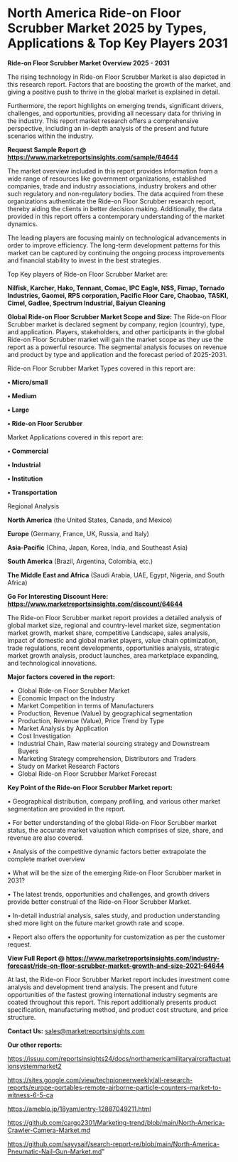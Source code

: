 # North America Ride-on Floor Scrubber Market 2025 by Types, Applications & Top Key Players 2031

<Strong> Ride-on Floor Scrubber Market Overview 2025 - 2031</strong>

The rising technology in Ride-on Floor Scrubber Market is also depicted in this research report. Factors that are boosting the growth of the market, and giving a positive push to thrive in the global market is explained in detail.

Furthermore, the report highlights on emerging trends, significant drivers, challenges, and opportunities, providing all necessary data for thriving in the industry. This report market research offers a comprehensive perspective, including an in-depth analysis of the present and future scenarios within the industry.

<strong>Request Sample Report @ <a href=https://www.marketreportsinsights.com/sample/64644>https://www.marketreportsinsights.com/sample/64644</a></strong>

The market overview included in this report provides information from a wide range of resources like government organizations, established companies, trade and industry associations, industry brokers and other such regulatory and non-regulatory bodies. The data acquired from these organizations authenticate the Ride-on Floor Scrubber research report, thereby aiding the clients in better decision making. Additionally, the data provided in this report offers a contemporary understanding of the market dynamics.

The leading players are focusing mainly on technological advancements in order to improve efficiency. The long-term development patterns for this market can be captured by continuing the ongoing process improvements and financial stability to invest in the best strategies.

Top Key players of Ride-on Floor Scrubber Market are:

<strong>Nilfisk, Karcher, Hako, Tennant, Comac, IPC Eagle, NSS, Fimap, Tornado Industries, Gaomei, RPS corporation, Pacific Floor Care, Chaobao, TASKI, Cimel, Gadlee, Spectrum Industrial, Baiyun Cleaning</strong>

<strong><b>Global Ride-on Floor Scrubber Market Scope and Size:</b></strong>
The Ride-on Floor Scrubber market is declared segment by company, region (country), type, and application. Players, stakeholders, and other participants in the global Ride-on Floor Scrubber market will gain the market scope as they use the report as a powerful resource. The segmental analysis focuses on revenue and product by type and application and the forecast period of 2025-2031.

Ride-on Floor Scrubber Market Types covered in this report are:

<strong>• Micro/small

• Medium

• Large

• Ride-on Floor Scrubber</strong>

Market Applications covered in this report are:

<strong>• Commercial

• Industrial

• Institution

• Transportation</strong> 

Regional Analysis

<strong>North America</strong> (the United States, Canada, and Mexico)

<strong>Europe</strong> (Germany, France, UK, Russia, and Italy)

<strong>Asia-Pacific</strong> (China, Japan, Korea, India, and Southeast Asia)

<strong>South America</strong> (Brazil, Argentina, Colombia, etc.)

<strong>The Middle East and Africa</strong> (Saudi Arabia, UAE, Egypt, Nigeria, and South Africa)

<strong>Go For Interesting Discount Here: <a href=https://www.marketreportsinsights.com/discount/64644>https://www.marketreportsinsights.com/discount/64644</a></strong>

The Ride-on Floor Scrubber market report provides a detailed analysis of global market size, regional and country-level market size, segmentation market growth, market share, competitive Landscape, sales analysis, impact of domestic and global market players, value chain optimization, trade regulations, recent developments, opportunities analysis, strategic market growth analysis, product launches, area marketplace expanding, and technological innovations.

<strong><b>Major factors covered in the report:</b></strong>
<ul>
  <li>Global Ride-on Floor Scrubber Market </li>
  <li>Economic Impact on the Industry</li>
  <li>Market Competition in terms of Manufacturers</li>
  <li>Production, Revenue (Value) by geographical segmentation</li>
  <li>Production, Revenue (Value), Price Trend by Type</li>
  <li>Market Analysis by Application</li>
  <li>Cost Investigation</li>
  <li>Industrial Chain, Raw material sourcing strategy and Downstream Buyers</li>
  <li>Marketing Strategy comprehension, Distributors and Traders</li>
  <li>Study on Market Research Factors</li>
  <li>Global Ride-on Floor Scrubber Market Forecast</li>
</ul>

<strong><b>Key Point of the Ride-on Floor Scrubber Market report:</b></strong>

• Geographical distribution, company profiling, and various other market segmentation are provided in the report.

• For better understanding of the global Ride-on Floor Scrubber market status, the accurate market valuation which comprises of size, share, and revenue are also covered.

• Analysis of the competitive dynamic factors better extrapolate the complete market overview

• What will be the size of the emerging Ride-on Floor Scrubber market in 2031?

• The latest trends, opportunities and challenges, and growth drivers provide better construal of the Ride-on Floor Scrubber Market.

• In-detail industrial analysis, sales study, and production understanding shed more light on the future market growth rate and scope.

• Report also offers the opportunity for customization as per the customer request.

<strong><b>View Full Report @ <a href=https://www.marketreportsinsights.com/industry-forecast/ride-on-floor-scrubber-market-growth-and-size-2021-64644>https://www.marketreportsinsights.com/industry-forecast/ride-on-floor-scrubber-market-growth-and-size-2021-64644</a></b></strong>


At last, the Ride-on Floor Scrubber Market report includes investment come analysis and development trend analysis. The present and future opportunities of the fastest growing international industry segments are coated throughout this report. This report additionally presents product specification, manufacturing method, and product cost structure, and price structure.

<strong>Contact Us:</strong>
sales@marketreportsinsights.com

<strong>Our other reports:</strong>

<a href=https://issuu.com/reportsinsights24/docs/northamericamilitaryaircraftactuationsystemmarket2>https://issuu.com/reportsinsights24/docs/northamericamilitaryaircraftactuationsystemmarket2</a>

<a href=https://sites.google.com/view/techpioneerweekly/all-research-reports/europe-portables-remote-airborne-particle-counters-market-to-witness-6-5-ca>https://sites.google.com/view/techpioneerweekly/all-research-reports/europe-portables-remote-airborne-particle-counters-market-to-witness-6-5-ca</a>

<a href=https://ameblo.jp/18yam/entry-12887049211.html>https://ameblo.jp/18yam/entry-12887049211.html</a>

<a href=https://github.com/cargo2301/Marketing-trend/blob/main/North-America-Crawler-Camera-Market.md>https://github.com/cargo2301/Marketing-trend/blob/main/North-America-Crawler-Camera-Market.md</a>

<a href=https://github.com/sayysaif/search-report-re/blob/main/North-America-Pneumatic-Nail-Gun-Market.md>https://github.com/sayysaif/search-report-re/blob/main/North-America-Pneumatic-Nail-Gun-Market.md</a>"
